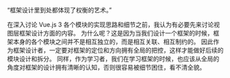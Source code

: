 “框架设计里到处都体现了权衡的艺术。”

在深入讨论 Vue.js 3 各个模块的实现思路和细节之前，我认为有必要先来讨论视图层框架设计方面的内容。
为什么呢？这是因为当我们设计一个框架的时候，框架本身的各个模块之间并不是相互独立的，而是相互关联、相互制约的。
因此作为框架设计者，一定要对框架的定位和方向拥有全局的把控，这样才能做好后续的模块设计和拆分。
同样，作为学习者，我们在学习框架的时候，也应该从全局的角度对框架的设计拥有清晰的认知，否则很容易被细节困住，看不清全貌。


















